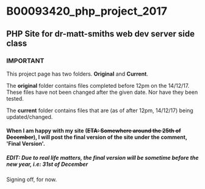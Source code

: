 # B00093420_php_project_2017
PHP Site for dr-matt-smiths web dev server side class
---
### IMPORTANT

This project page has two folders. **Original** and **Current**.

The **original** folder contains files completed before 12pm on the 14/12/17. These files have not been changed after the given date. Nor have they been tested.

The **current** folder contains files that are (as of after 12pm, 14/12/17) being updated/changed. 

#### When I am happy with my site (~~ETA: Somewhere around the 25th of December~~), I will post the final version of the site under the comment, 'Final Version'. 
##### EDIT: Due to real life matters, the final version will be sometime before the new year, i.e: 31st of December

Signing off, for now.

